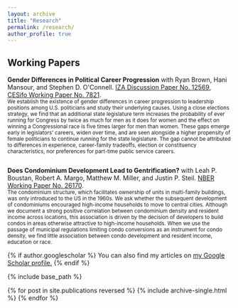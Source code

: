 ```yaml
---
layout: archive
title: "Research"
permalink: /research/
author_profile: true
---
```

## Working Papers

**Gender Differences in Political Career Progression** with Ryan Brown, Hani Mansour, and Stephen D. O'Connell.
[IZA Discussion Paper No. 12569](https://www.iza.org/publications/dp/12569/gender-differences-in-political-career-progression-evidence-from-us-elections), [CESifo Working Paper No. 7821](https://www.ifo.de/DocDL/cesifo1_wp7821.pdf).
<br/>
<sub>We establish the existence of gender differences in career progression to leadership positions among U.S. politicians and study their underlying causes. Using a close elections strategy, we find that an additional state legislature term increases the probability of ever running for Congress by twice as much for men as it does for women and the effect on winning a Congressional race is five times larger for men than women.  These gaps emerge early in legislators' careers, widen over time, and are seen alongside a higher propensity of female politicians to continue running for the state legislature. The gap cannot be attributed to  differences in experience, career-family tradeoffs, election or constituency characteristics, nor preferences for part-time public service careers.<sub/> 
<br/>
<br/>  
  
**Does Condominium Development Lead to Gentrification?** with Leah P. Boustan, Robert A. Margo, Matthew M. Miller, and Justin P. Steil. [NBER Working Paper No. 26170](https://www.nber.org/papers/w26170).
<br/>
<sub>The condominium structure, which facilitates ownership of units in multi-family buildings, was only introduced to the US in the 1960s. We ask whether the subsequent development of condominiums encouraged high-income households to move to central cities. Although we document a strong positive correlation between condominium density and resident income across locations, this association is driven by the decision of developers to build condos in areas otherwise attractive to high-income households. When we use the passage of municipal regulations limiting condo conversions as an instrument for condo density, we find little association between condo development and resident income, education or race.<sub/>


{% if author.googlescholar %}
  You can also find my articles on <u><a href="{{author.googlescholar}}">my Google Scholar profile</a>.</u>
{% endif %}

{% include base_path %}

{% for post in site.publications reversed %}
  {% include archive-single.html %}
{% endfor %}
